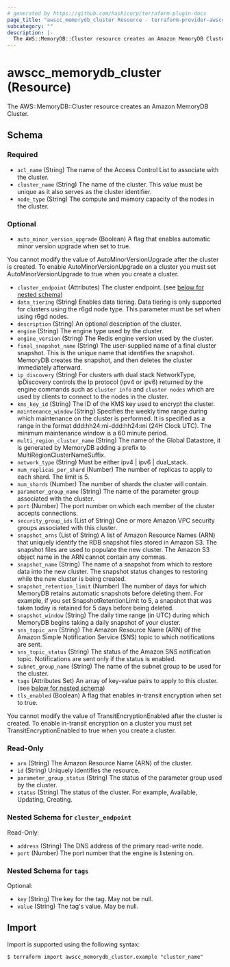 ```yaml
---
# generated by https://github.com/hashicorp/terraform-plugin-docs
page_title: "awscc_memorydb_cluster Resource - terraform-provider-awscc"
subcategory: ""
description: |-
  The AWS::MemoryDB::Cluster resource creates an Amazon MemoryDB Cluster.
---
```


# awscc_memorydb_cluster (Resource)

The AWS::MemoryDB::Cluster resource creates an Amazon MemoryDB Cluster.



<!-- schema generated by tfplugindocs -->
## Schema

### Required

- `acl_name` (String) The name of the Access Control List to associate with the cluster.
- `cluster_name` (String) The name of the cluster. This value must be unique as it also serves as the cluster identifier.
- `node_type` (String) The compute and memory capacity of the nodes in the cluster.

### Optional

- `auto_minor_version_upgrade` (Boolean) A flag that enables automatic minor version upgrade when set to true.

You cannot modify the value of AutoMinorVersionUpgrade after the cluster is created. To enable AutoMinorVersionUpgrade on a cluster you must set AutoMinorVersionUpgrade to true when you create a cluster.
- `cluster_endpoint` (Attributes) The cluster endpoint. (see [below for nested schema](#nestedatt--cluster_endpoint))
- `data_tiering` (String) Enables data tiering. Data tiering is only supported for clusters using the r6gd node type. This parameter must be set when using r6gd nodes.
- `description` (String) An optional description of the cluster.
- `engine` (String) The engine type used by the cluster.
- `engine_version` (String) The Redis engine version used by the cluster.
- `final_snapshot_name` (String) The user-supplied name of a final cluster snapshot. This is the unique name that identifies the snapshot. MemoryDB creates the snapshot, and then deletes the cluster immediately afterward.
- `ip_discovery` (String) For clusters wth dual stack NetworkType, IpDiscovery controls the Ip protocol (ipv4 or ipv6) returned by the engine commands such as `cluster info` and `cluster nodes` which are used by clients to connect to the nodes in the cluster.
- `kms_key_id` (String) The ID of the KMS key used to encrypt the cluster.
- `maintenance_window` (String) Specifies the weekly time range during which maintenance on the cluster is performed. It is specified as a range in the format ddd:hh24:mi-ddd:hh24:mi (24H Clock UTC). The minimum maintenance window is a 60 minute period.
- `multi_region_cluster_name` (String) The name of the Global Datastore, it is generated by MemoryDB adding a prefix to MultiRegionClusterNameSuffix.
- `network_type` (String) Must be either ipv4 | ipv6 | dual_stack.
- `num_replicas_per_shard` (Number) The number of replicas to apply to each shard. The limit is 5.
- `num_shards` (Number) The number of shards the cluster will contain.
- `parameter_group_name` (String) The name of the parameter group associated with the cluster.
- `port` (Number) The port number on which each member of the cluster accepts connections.
- `security_group_ids` (List of String) One or more Amazon VPC security groups associated with this cluster.
- `snapshot_arns` (List of String) A list of Amazon Resource Names (ARN) that uniquely identify the RDB snapshot files stored in Amazon S3. The snapshot files are used to populate the new cluster. The Amazon S3 object name in the ARN cannot contain any commas.
- `snapshot_name` (String) The name of a snapshot from which to restore data into the new cluster. The snapshot status changes to restoring while the new cluster is being created.
- `snapshot_retention_limit` (Number) The number of days for which MemoryDB retains automatic snapshots before deleting them. For example, if you set SnapshotRetentionLimit to 5, a snapshot that was taken today is retained for 5 days before being deleted.
- `snapshot_window` (String) The daily time range (in UTC) during which MemoryDB begins taking a daily snapshot of your cluster.
- `sns_topic_arn` (String) The Amazon Resource Name (ARN) of the Amazon Simple Notification Service (SNS) topic to which notifications are sent.
- `sns_topic_status` (String) The status of the Amazon SNS notification topic. Notifications are sent only if the status is enabled.
- `subnet_group_name` (String) The name of the subnet group to be used for the cluster.
- `tags` (Attributes Set) An array of key-value pairs to apply to this cluster. (see [below for nested schema](#nestedatt--tags))
- `tls_enabled` (Boolean) A flag that enables in-transit encryption when set to true.

You cannot modify the value of TransitEncryptionEnabled after the cluster is created. To enable in-transit encryption on a cluster you must set TransitEncryptionEnabled to true when you create a cluster.

### Read-Only

- `arn` (String) The Amazon Resource Name (ARN) of the cluster.
- `id` (String) Uniquely identifies the resource.
- `parameter_group_status` (String) The status of the parameter group used by the cluster.
- `status` (String) The status of the cluster. For example, Available, Updating, Creating.

<a id="nestedatt--cluster_endpoint"></a>
### Nested Schema for `cluster_endpoint`

Read-Only:

- `address` (String) The DNS address of the primary read-write node.
- `port` (Number) The port number that the engine is listening on.


<a id="nestedatt--tags"></a>
### Nested Schema for `tags`

Optional:

- `key` (String) The key for the tag. May not be null.
- `value` (String) The tag's value. May be null.

## Import

Import is supported using the following syntax:

```shell
$ terraform import awscc_memorydb_cluster.example "cluster_name"
```
